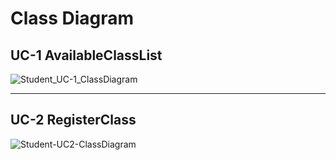 # Class Diagram

## UC-1 AvailableClassList
![Student_UC-1_ClassDiagram](https://user-images.githubusercontent.com/79308015/118362478-9b646000-b5ca-11eb-8ee0-e9146eb12e8c.JPG)


---

## UC-2 RegisterClass
![Student-UC2-ClassDiagram](https://user-images.githubusercontent.com/76427521/118360349-20974700-b5c2-11eb-91e9-c36e7bcca9cf.PNG)
